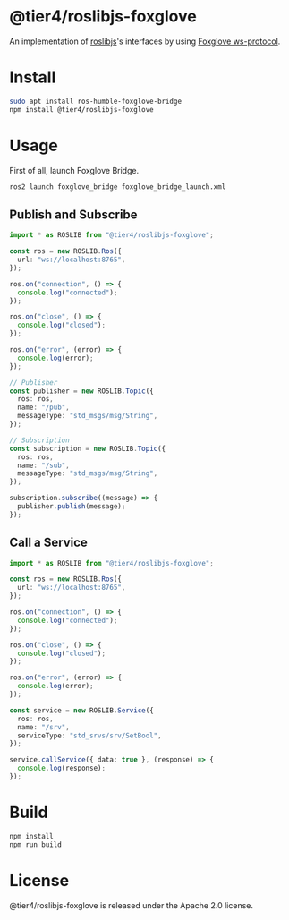 # @tier4/roslibjs-foxglove

An implementation of [roslibjs](https://github.com/RobotWebTools/roslibjs)'s interfaces by using [Foxglove ws-protocol](https://github.com/foxglove/ws-protocol).

# Install

```bash
sudo apt install ros-humble-foxglove-bridge
npm install @tier4/roslibjs-foxglove
```

# Usage

First of all, launch Foxglove Bridge.

```bash
ros2 launch foxglove_bridge foxglove_bridge_launch.xml
```

## Publish and Subscribe

```ts
import * as ROSLIB from "@tier4/roslibjs-foxglove";

const ros = new ROSLIB.Ros({
  url: "ws://localhost:8765",
});

ros.on("connection", () => {
  console.log("connected");
});

ros.on("close", () => {
  console.log("closed");
});

ros.on("error", (error) => {
  console.log(error);
});

// Publisher
const publisher = new ROSLIB.Topic({
  ros: ros,
  name: "/pub",
  messageType: "std_msgs/msg/String",
});

// Subscription
const subscription = new ROSLIB.Topic({
  ros: ros,
  name: "/sub",
  messageType: "std_msgs/msg/String",
});

subscription.subscribe((message) => {
  publisher.publish(message);
});
```

## Call a Service

```ts
import * as ROSLIB from "@tier4/roslibjs-foxglove";

const ros = new ROSLIB.Ros({
  url: "ws://localhost:8765",
});

ros.on("connection", () => {
  console.log("connected");
});

ros.on("close", () => {
  console.log("closed");
});

ros.on("error", (error) => {
  console.log(error);
});

const service = new ROSLIB.Service({
  ros: ros,
  name: "/srv",
  serviceType: "std_srvs/srv/SetBool",
});

service.callService({ data: true }, (response) => {
  console.log(response);
});
```

# Build

```bash
npm install
npm run build
```

# License

@tier4/roslibjs-foxglove is released under the Apache 2.0 license.
